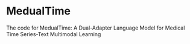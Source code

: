 # MedualTime
The code for MedualTime: A Dual-Adapter Language Model for Medical Time Series-Text Multimodal Learning
